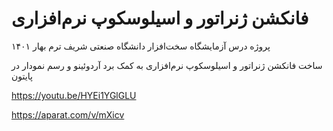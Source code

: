 # فانکشن ژنراتور و اسیلوسکوپ نرم‌افزاری


پروژه درس آزمایشگاه سخت‌افزار
دانشگاه صنعتی شریف
ترم بهار ۱۴۰۱

ساخت فانکشن ژنراتور و اسیلوسکوپ نرم‌افزاری به کمک برد آردوئینو و رسم نمودار در پایتون


https://youtu.be/HYEi1YGlGLU

https://aparat.com/v/mXicv

